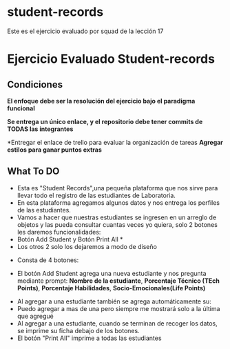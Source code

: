 # student-records
Este es el ejercicio evaluado por squad de la lección 17
# Ejercicio Evaluado Student-records

## Condiciones

**El enfoque debe ser la resolución del ejercicio bajo el paradigma funcional**

**Se entrega un único enlace, y el repositorio debe tener commits de TODAS las integrantes**

*Entregar el enlace de trello para evaluar la organización de tareas
**Agregar estilos para ganar puntos extras** 

## What To DO
* Esta es "Student Records",una pequeña plataforma que nos sirve para llevar todo el registro de las estudiantes de Laboratoria.
* En esta plataforma agregamos algunos datos y nos entrega los perfiles de las estudiantes.
* Vamos a hacer que nuestras estudiantes se ingresen en un arreglo de objetos y las pueda consultar cuantas veces yo quiera, solo 2 botones les daremos funcionalidades:
* Botón Add Student y Botón Print All *
* Los otros 2 solo los dejaremos a modo de diseño 
- Consta de 4 botones:
* El botón Add Student agrega una nueva estudiante y nos pregunta mediante prompt:
**Nombre de la estudiante**,
**Porcentaje Técnico (TEch Points)**,
**Porcentaje Habilidades**, 
**Socio-Emocionales(Life Points)**
- Al agregar a una estudiante también se agrega automáticamente su:
- Puedo agregar a mas de una pero siempre me mostrará solo a la última que agregué
- Al agregar a una estudiante, cuando se terminan de recoger los datos, se imprime su ficha debajo de los botones.
- El botón "Print All" imprime a todas las estudiantes



